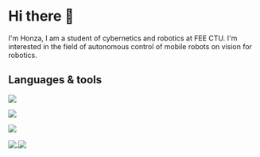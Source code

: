 # Hi there 👋

<!--
**vlk-jan/vlk-jan** is a ✨ _special_ ✨ repository because its `README.md` (this file) appears on your GitHub profile.
-->

I'm Honza, I am a student of cybernetics and robotics at FEE CTU. I'm interested in the field of autonomous control of mobile robots on vision for robotics.

## Languages & tools
<p align="left">
  <a href="https://skillicons.dev">
    <img src="https://skillicons.dev/icons?i=python,cpp,latex,c,matlab"/>
  </a>
</p>

<p align="left">
  <a href="https://skillicons.dev">
    <img src="https://skillicons.dev/icons?i=ros,pytorch,git"/>
  </a>
</p>

<p align="left">
  <a href="https://skillicons.dev">
    <img src="https://skillicons.dev/icons?i=vscode,vim,linux"/>
  </a>
</p>

<a href="https://github.com/vlk-jan/vlk-jan">
  <img align="center" src="https://github-readme-stats.vercel.app/api/top-langs/?username=vlk-jan&count_private=true&hide=java,html,tex&title_color=ffffff&text_color=c9cacc&icon_color=2bbc8a&bg_color=1d1f21&langs_count=3" />
</a>

<a href="https://github.com/vlk-jan/vlk-jan">
  <img align="center" src="https://github-readme-stats.vercel.app/api?username=vlk-jan&show_icons=true&line_height=27&count_private=true&title_color=ffffff&text_color=c9cacc&icon_color=2bbc8a&bg_color=1d1f21"/>
</a>

